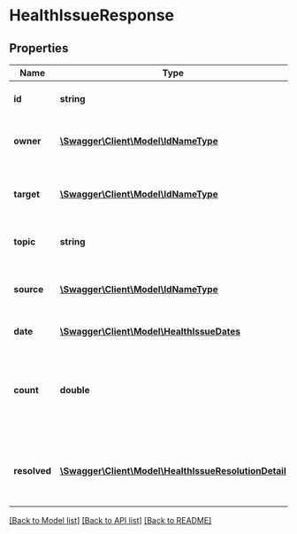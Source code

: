 # HealthIssueResponse

## Properties
Name | Type | Description | Notes
------------ | ------------- | ------------- | -------------
**id** | **string** | A unique GUID for the issue | 
**owner** | [**\Swagger\Client\Model\IdNameType**](IdNameType.md) | The company that owns this issue | 
**target** | [**\Swagger\Client\Model\IdNameType**](IdNameType.md) | The target entity to which the issue relates | 
**topic** | **string** | A name given to the issue | 
**source** | [**\Swagger\Client\Model\IdNameType**](IdNameType.md) | The source entity from which the issue originates | 
**date** | [**\Swagger\Client\Model\HealthIssueDates**](HealthIssueDates.md) | Date information | 
**count** | **double** | A number of times the issue has been experienced since it was first experienced | 
**resolved** | [**\Swagger\Client\Model\HealthIssueResolutionDetail**](HealthIssueResolutionDetail.md) | The flag indicating the issue has been corrected or not | [optional] 

[[Back to Model list]](../README.md#documentation-for-models) [[Back to API list]](../README.md#documentation-for-api-endpoints) [[Back to README]](../README.md)


